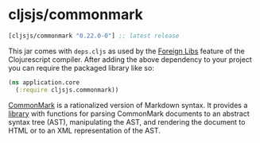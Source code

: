 # cljsjs/commonmark

[](dependency)
```clojure
[cljsjs/commonmark "0.22.0-0"] ;; latest release
```
[](/dependency)

This jar comes with `deps.cljs` as used by the [Foreign Libs][flibs] feature
of the Clojurescript compiler. After adding the above dependency to your project
you can require the packaged library like so:

```clojure
(ns application.core
  (:require cljsjs.commonmark))
```

[CommonMark][commonmark] is a rationalized version of Markdown syntax. It provides a
[library][library] with functions for parsing CommonMark documents to an abstract
syntax tree (AST), manipulating the AST, and rendering the document to HTML or
to an XML representation of the AST.

[flibs]: https://github.com/clojure/clojurescript/wiki/Packaging-Foreign-Dependencies
[commonmark]: http://commonmark.org/
[library]: https://github.com/jgm/commonmark.js
